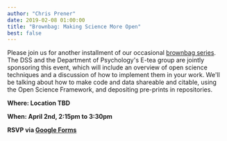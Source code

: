 ```yaml
---
author: "Chris Prener"
date: 2019-02-08 01:00:00
title: "Brownbag: Making Science More Open"
best: false
---
```


Please join us for another installment of our occasional [brownbag series](/brownbags/). The DSS and the Department of Psychology's E-tea group are jointly sponsoring this event, which will include an overview of open science techniques and a discussion of how to implement them in your work. We'll be talking about how to make code and data shareable and citable, using the Open Science Framework, and depositing pre-prints in repositories.

**Where: Location TBD**

**When: April 2nd, 2:15pm to 3:30pm**

**RSVP via [Google Forms](https://goo.gl/forms/a3oDb7qdLiUq1zfP2)** 
